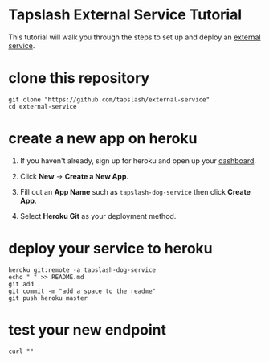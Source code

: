 # Tapslash External Service Tutorial

This tutorial will walk you through the steps to set up and deploy an [external service](http://documentation.tapslash.com/docs/external-services).

# clone this repository

```
git clone "https://github.com/tapslash/external-service"
cd external-service
```

# create a new app on heroku

1. If you haven't already, sign up for heroku and open up your [dashboard](https://dashboard.heroku.com/apps).

2. Click **New** -> **Create a New App**.

3. Fill out an **App Name** such as `tapslash-dog-service` then click **Create App**.

4. Select **Heroku Git** as your deployment method.

# deploy your service to heroku

```
heroku git:remote -a tapslash-dog-service
echo " " >> README.md
git add .
git commit -m "add a space to the readme"
git push heroku master
```

# test your new endpoint

```
curl ""
```
 
